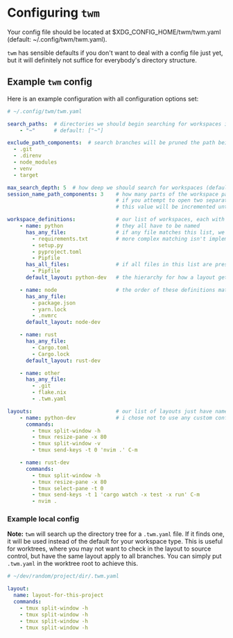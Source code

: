 # Configuring `twm`

Your config file should be located at $XDG_CONFIG_HOME/twm/twm.yaml (default: ~/.config/twm/twm.yaml).

`twm` has sensible defaults if you don't want to deal with a config file just yet, but it will definitely not suffice for everybody's directory structure.


## Example `twm` config

Here is an example configuration with all configuration options set:
```yaml
# ~/.config/twm/twm.yaml

search_paths:  # directories we should begin searching for workspaces in. i just use home. shell expansion is supported
    - "~"      # default: ["~"]

exclude_path_components:  # search branches will be pruned the path being explored contains any of these components
  - .git
  - .direnv
  - node_modules
  - venv
  - target

max_search_depth: 5  # how deep we should search for workspaces (default: 3)
session_name_path_components: 3    # how many parts of the workspace path to use in generating the session name by default
                                   # if you attempt to open two separate workspaces that would generate the same session name,
                                   # this value will be incremented until a unique session name is found

workspace_definitions:             # our list of workspaces, each with different properties
    - name: python                 # they all have to be named
      has_any_file:                # if any file matches this list, we consider it a match, since its "has_any_file"
        - requirements.txt         # more complex matching isn't implemented currently
        - setup.py
        - pyproject.toml
        - Pipfile
      has_all_files:               # if all files in this list are present, we consider it a match
        - Pipfile
      default_layout: python-dev   # the hierarchy for how a layout gets chosen is user opts to select manually > local layout > default for workspace type

    - name: node                   # the order of these definitions matters - if a directory matches multiple, the first one wins
      has_any_file:
        - package.json
        - yarn.lock
        - .nvmrc
      default_layout: node-dev

    - name: rust
      has_any_file:
        - Cargo.toml
        - Cargo.lock
      default_layout: rust-dev

    - name: other
      has_any_file:
        - .git
        - flake.nix
        - .twm.yaml

layouts:                           # our list of layouts just have names and a list of commands. the command get sent directly with tmux send-keys
    - name: python-dev             # i chose not to use any custom configuration becuase that would be a lot of work to basically maintain a subset of possible functionality
      commands:
        - tmux split-window -h
        - tmux resize-pane -x 80
        - tmux split-window -v
        - tmux send-keys -t 0 'nvim .' C-m

    - name: rust-dev
      commands:
        - tmux split-window -h
        - tmux resize-pane -x 80
        - tmux select-pane -t 0
        - tmux send-keys -t 1 'cargo watch -x test -x run' C-m
        - nvim .
```

### Example local config

**Note:** `twm` will search up the directory tree for a `.twm.yaml` file. If it finds one, it will be used instead of the default for your workspace type. This is useful for worktrees, where you may not want to check in the layout to source control, but have the same layout apply to all branches. You can simply put `.twm.yaml` in the worktree root to achieve this.

```yaml
# ~/dev/random/project/dir/.twm.yaml

layout:
  name: layout-for-this-project
  commands:
    - tmux split-window -h
    - tmux split-window -h
    - tmux split-window -h
    - tmux split-window -h
```
